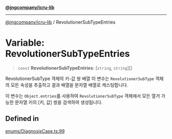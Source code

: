 [**@jngcompany/icru-lib**](../README.md)

***

[@jngcompany/icru-lib](../globals.md) / RevolutionerSubTypeEntries

# Variable: RevolutionerSubTypeEntries

> `const` **RevolutionerSubTypeEntries**: [`string`, `string`][]

RevolutionerSubType 객체의 키-값 쌍 배열
이 변수는 `RevolutionerSubType` 객체의 모든 속성을 추출하고 결과 배열을 문자열 배열로 캐스팅합니다.

이 변수는 `Object.entries`를 사용하여 `RevolutionerSubType` 객체에서 모든 열거 가능한
문자열 키의 [키, 값] 쌍을 검색하여 생성됩니다.

## Defined in

[enums/DiagnosisCase.ts:99](https://github.com/jngcompany/icru-lib/blob/c1136b1cca3e7fccee98611dd392fe7b79b1145a/src/enums/DiagnosisCase.ts#L99)
